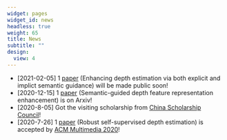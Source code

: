 ```yaml
---
widget: pages
widget_id: news
headless: true
weight: 65
title: News
subtitle: ""
design:
  view: 4
---
```

* [2021-02-05] 1 [paper](../publication/SemDepth/) (Enhancing depth estimation via both explicit and implict semantic guidance) will be made public soon!
* [2020-12-15] 1 [paper](../publication/SEEDepth/) (Semantic-guided depth feature representation enhancement) is on Arxiv!
* [2020-8-05] Got the visiting scholarship from [China Scholarship Council](https://www.csc.edu.cn/)!
* [2020-7-26] 1 [paper](../publication/depthDCE/) (Robust self-supervised depth estimation) is accepted by [ACM Multimedia 2020](https://2020.acmmm.org/)!
